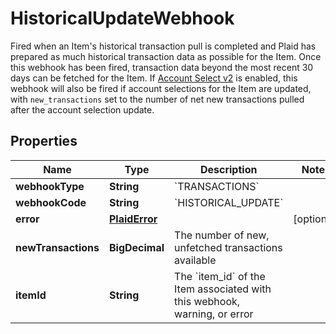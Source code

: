 

# HistoricalUpdateWebhook

Fired when an Item's historical transaction pull is completed and Plaid has prepared as much historical transaction data as possible for the Item. Once this webhook has been fired, transaction data beyond the most recent 30 days can be fetched for the Item. If [Account Select v2](https://plaid.com/docs/link/customization/#account-select) is enabled, this webhook will also be fired if account selections for the Item are updated, with `new_transactions` set to the number of net new transactions pulled after the account selection update.

## Properties

| Name | Type | Description | Notes |
|------------ | ------------- | ------------- | -------------|
|**webhookType** | **String** | &#x60;TRANSACTIONS&#x60; |  |
|**webhookCode** | **String** | &#x60;HISTORICAL_UPDATE&#x60; |  |
|**error** | [**PlaidError**](PlaidError.md) |  |  [optional] |
|**newTransactions** | **BigDecimal** | The number of new, unfetched transactions available |  |
|**itemId** | **String** | The &#x60;item_id&#x60; of the Item associated with this webhook, warning, or error |  |



